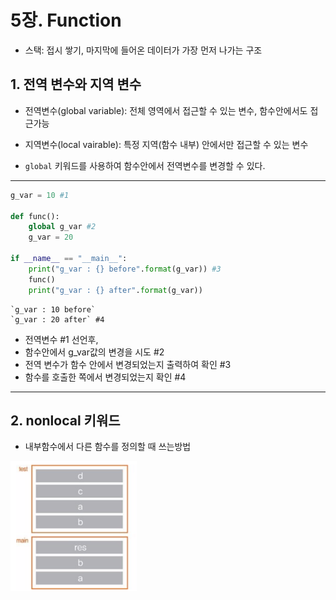 # 5장. Function
- 스택: 접시 쌓기, 마지막에 들어온 데이터가 가장 먼저 나가는 구조

## 1. 전역 변수와 지역 변수
- 전역변수(global variable): 전체 영역에서 접근할 수 있는 변수, 함수안에서도 접근가능
- 지역변수(local vairable): 특정 지역(함수 내부) 안에서만 접근할 수 있는 변수


- `global` 키워드를 사용하여 함수안에서 전역변수를 변경할 수 있다.
---
```python
g_var = 10 #1

def func():
    global g_var #2
    g_var = 20
    
if __name__ == "__main__":
    print("g_var : {} before".format(g_var)) #3
    func()
    print("g_var : {} after".format(g_var))
```
    `g_var : 10 before`
    `g_var : 20 after` #4

- 전역변수 #1 선언후, 
- 함수안에서 g_var값의 변경을 시도 #2
- 전역 변수가 함수 안에서 변경되었는지 출력하여 확인 #3
- 함수를 호출한 쪽에서 변경되었는지 확인 #4
---


## 2. nonlocal 키워드
- 내부함수에서 다른 함수를 정의할 때 쓰는방법

<img src="./img/5-2.png" width="40%">
